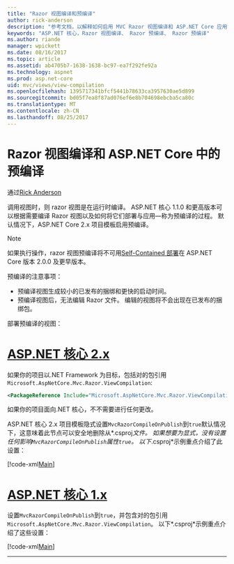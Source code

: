 ```yaml
---
title: "Razor 视图编译和预编译"
author: rick-anderson
description: "参考文档，以解释如何启用 MVC Razor 视图编译和 ASP.NET Core 应用程序中的预编译。"
keywords: "ASP.NET 核心，Razor 视图编译、 Razor 预编译、 Razor 预编译"
ms.author: riande
manager: wpickett
ms.date: 08/16/2017
ms.topic: article
ms.assetid: ab4705b7-1638-1638-bc97-ea7f292fe92a
ms.technology: aspnet
ms.prod: asp.net-core
uid: mvc/views/view-compilation
ms.openlocfilehash: 1395717341bfcf5441b78633ca3957630ae5d899
ms.sourcegitcommit: bd05f7ea8f87ad076ef6e8b704698ebcba5ca80c
ms.translationtype: MT
ms.contentlocale: zh-CN
ms.lasthandoff: 08/25/2017
---
```

# <a name="razor-view-compilation-and-precompilation-in-aspnet-core"></a>Razor 视图编译和 ASP.NET Core 中的预编译

通过[Rick Anderson](https://twitter.com/RickAndMSFT)

调用视图时，则 razor 视图是在运行时编译。 ASP.NET 核心 1.1.0 和更高版本可以根据需要编译 Razor 视图以及如何将它们部署与应用&mdash;称为预编译的过程。 默认情况下，ASP.NET Core 2.x 项目模板启用预编译。

> [!NOTE]
> 如果执行操作，razor 视图预编译将不可用[Self-Contained 部署](https://docs.microsoft.com/dotnet/core/deploying/#self-contained-deployments-scd)在 ASP.NET Core 版本 2.0.0 及更早版本。

预编译的注意事项：

* 预编译视图生成较小的已发布的捆绑和更快的启动时间。
* 预编译视图后，无法编辑 Razor 文件。 编辑的视图将不会出现在已发布的捆绑包。 

部署预编译的视图：

# <a name="aspnet-core-2xtabaspnetcore2x"></a>[ASP.NET 核心 2.x](#tab/aspnetcore2x)

如果你的项目以.NET Framework 为目标，包括对的包引用`Microsoft.AspNetCore.Mvc.Razor.ViewCompilation`:

```xml
<PackageReference Include="Microsoft.AspNetCore.Mvc.Razor.ViewCompilation" Version="2.0.0" PrivateAssets="All" />
```

如果你的项目面向.NET 核心，不不需要进行任何更改。

ASP.NET 核心 2.x 项目模板隐式设置`MvcRazorCompileOnPublish`到`true`默认情况下，这意味着此节点可以安全地删除从*.csproj*文件。 如果想要为显式，没有设置任何影响`MvcRazorCompileOnPublish`属性`true`。 以下*.csproj*示例重点介绍了此设置：

[!code-xml[Main](view-compilation\sample\MvcRazorCompileOnPublish2.csproj?highlight=5)]

# <a name="aspnet-core-1xtabaspnetcore1x"></a>[ASP.NET 核心 1.x](#tab/aspnetcore1x)

设置`MvcRazorCompileOnPublish`到`true`，并包含对的包引用`Microsoft.AspNetCore.Mvc.Razor.ViewCompilation`。 以下*.csproj*示例重点介绍了这些设置：

[!code-xml[Main](view-compilation\sample\MvcRazorCompileOnPublish.csproj?highlight=5,12)]

---